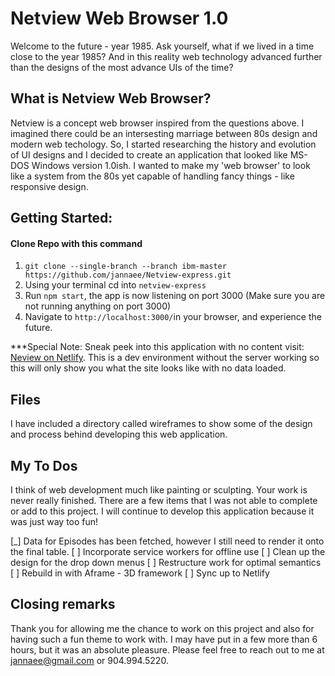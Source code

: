 # Netview Web Browser 1.0
Welcome to the future - year 1985. Ask yourself, what if we lived in a time close to the year 1985? And in this reality web technology advanced further than the designs of the most advance UIs of the time?


## What is Netview Web Browser?
Netview is a concept web browser inspired from the questions above. I imagined there could be an intersesting marriage between 80s design and modern web techology. So, I started researching the history and evolution of UI designs and I decided to create an application that looked like MS-DOS Windows version 1.0ish. I wanted to make my 'web browser' to look like a system from the 80s yet capable of handling fancy things - like responsive design.

## Getting Started:
#### Clone Repo with this command
1. `git clone --single-branch --branch ibm-master https://github.com/jannaee/Netview-express.git`
2. Using your terminal cd into `netview-express`
3. Run `npm start`, the app is now listening on port 3000 (Make sure you are not running anything on port 3000)
4. Navigate to `http://localhost:3000/`in your browser, and experience the future.

***Special Note: Sneak peek into this application with no content visit: [Neview on Netlify](https://netview.netlify.com). This is a dev environment without the server working so this will only show you what the site looks like with no data loaded.  

## Files
I have included a directory called wireframes to show some of the design and process behind developing this web application.

## My To Dos
I think of web development much like painting or sculpting. Your work is never really finished. There are a few items that I was not able to complete or add to this project. I will continue to develop this application because it was just way too fun!

[_] Data for Episodes has been fetched, however I still need to render it onto the final table.
[ ] Incorporate service workers for offline use
[ ] Clean up the design for the drop down menus
[ ] Restructure work for optimal semantics
[ ] Rebuild in with Aframe - 3D framework
[ ] Sync up to Netlify


## Closing remarks
Thank you for allowing me the chance to work on this project and also for having such a fun theme to work with. I may have put in a few more than 6 hours, but it was an absolute pleasure. Please feel free to reach out to me at jannaee@gmail.com or 904.994.5220.
